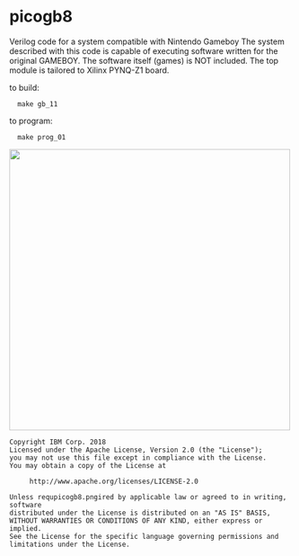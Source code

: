 # picogb8
Verilog code for a system compatible with Nintendo Gameboy
The system described with this code is capable of executing software written for the original GAMEBOY. The software itself (games) is NOT included.
The top module is tailored to Xilinx PYNQ-Z1 board.

to build:
```
  make gb_11
```
to program:

```
  make prog_01
```

<img src="pynq" width="500"></img>

```
Copyright IBM Corp. 2018
Licensed under the Apache License, Version 2.0 (the "License");
you may not use this file except in compliance with the License.
You may obtain a copy of the License at

     http://www.apache.org/licenses/LICENSE-2.0

Unless requpicogb8.pngired by applicable law or agreed to in writing, software
distributed under the License is distributed on an "AS IS" BASIS,
WITHOUT WARRANTIES OR CONDITIONS OF ANY KIND, either express or implied.
See the License for the specific language governing permissions and
limitations under the License.
```
